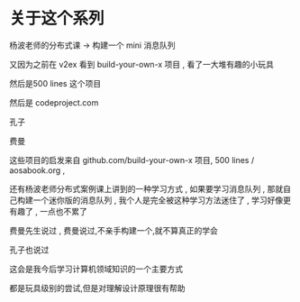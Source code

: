 # 关于这个系列

杨波老师的分布式课 -> 构建一个 mini 消息队列 

又因为之前在 v2ex 看到 build-your-own-x 项目 , 看了一大堆有趣的小玩具

然后是500 lines 这个项目

然后是 codeproject.com


孔子

费曼

这些项目的启发来自 github.com/build-your-own-x 项目, 500 lines / aosabook.org , 

还有杨波老师分布式案例课上讲到的一种学习方式 , 如果要学习消息队列 , 那就自己构建一个迷你版的消息队列 , 我个人是完全被这种学习方法迷住了 , 学习好像更有趣了 , 一点也不累了



费曼先生说过  , 费曼说过,不亲手构建一个,就不算真正的学会 



孔子也说过



这会是我今后学习计算机领域知识的一个主要方式


都是玩具级别的尝试,但是对理解设计原理很有帮助